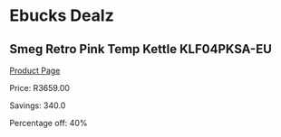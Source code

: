 
# Ebucks Dealz
## Smeg Retro Pink Temp Kettle KLF04PKSA-EU
[Product Page](https://www.ebucks.com/web/shop/productSelected.do?prodId=1167473130&catId=1196428103)

Price: R3659.00

Savings: 340.0

Percentage off: 40%
	